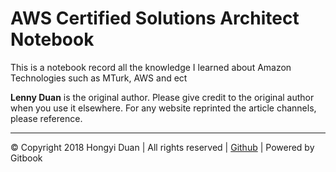 # AWS Certified Solutions Architect Notebook

This is a notebook record all the knowledge I learned about Amazon Technologies such as MTurk, AWS and ect

**Lenny Duan** is the original author. Please give credit to the original author when you use it elsewhere. For any website reprinted the article channels, please reference.

---

© Copyright 2018 Hongyi Duan | All rights reserved | [Github](https://github.com/LennyDuan) \| Powered by Gitbook

